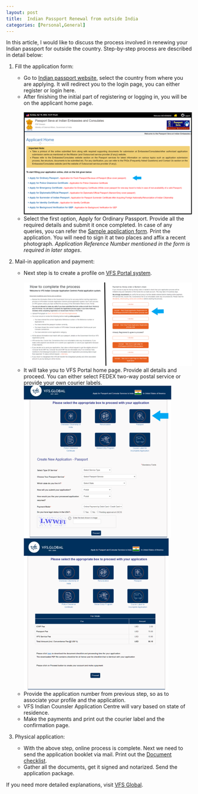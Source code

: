 ```yaml
---
layout: post
title:  Indian Passport Renewal from outside India
categories: [Personal,General]
---
```


In this article, I would like to discuss the process involved in renewing your Indian passport for outside the country. 
Step-by-step process are described in detail below:

1. Fill the application form:
   * Go to [Indian passport website](https://embassy.passportindia.gov.in/), select the country from where you are applying. It will redirect you to the login page, you can either register or login here. 
   * After finishing the initial part of registering or logging in, you will be on the applicant home page.
   <br><br><img src="/assets/images/RenewPassport_applicant_homepage.png" alt="Applicant homepage" width="500"/>   
   * Select the first option, Apply for Ordinary Passport. 
  Provide all the required details and submit it once completed. In case of any queries, you can refer the [Sample application form](https://visa.vfsglobal.com/one-pager/india/united-states-of-america/passport-services/pdf/sample-passport-online-application-form.pdf). Print the application. You will need to sign it at two places and affix a recent photograph. *Application Reference Number mentioned in the form is required in later stages*.
		
2. Mail-in application and payment: 
   * Next step is to create a profile on [VFS Portal system](https://services.vfsglobal.com/usa/en/ind/postal-interim). 
   <br><br><img src="/assets/images/RenewPassport_vfs_page_redirect.png" alt="Redirect Page" width="600"/>   
   * It will take you to VFS Portal home page. Provide all details and proceed. You can either select FEDEX two-way postal service or provide your own courier labels. 
   <br><img src="/assets/images/RenewPassport_vfs_login_page.png" alt="VFS Home page" width="400"/><img src="/assets/images/RenewPassport_vfs_payment_info.png" alt="VFS Payment page" width="393"/>
   * Provide the application number from previous step, so as to associate your profile and the application.
   * VFS Indian Counsler Application Centre will vary based on state of residence.
   * Make the payments and print out the courier label and the confirmation page.
		
3. Physical application:
   * With the above step, online process is complete. Next we need to send the application booklet via mail. Print out the [Document checklist](https://services.vfsglobal.com/usa/en/ind/document-checklist). 
   * Gather all the documents, get it signed and notarized. Send the application package.

If you need more detailed explanations, visit [VFS Global](https://visa.vfsglobal.com/usa/en/ind/apply-passport).
